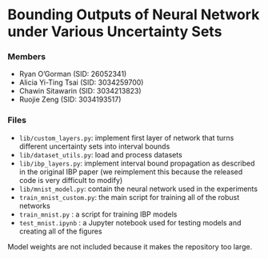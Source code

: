 # Bounding Outputs of Neural Network under Various Uncertainty Sets

### Members
- Ryan O’Gorman (SID: 26052341)
- Alicia Yi-Ting Tsai (SID: 3034259700)
- Chawin Sitawarin (SID: 3034213823)
- Ruojie Zeng (SID: 3034193517)

### Files
- `lib/custom_layers.py`: implement first layer of network that turns different uncertainty sets into interval bounds
- `lib/dataset_utils.py`: load and process datasets
- `lib/ibp_layers.py`: implement interval bound propagation as described in the original IBP paper (we reimplement this because the released code is very difficult to modify)
- `lib/mnist_model.py`: contain the neural network used in the experiments
- `train_mnist_custom.py`: the main script for training all of the robust networks
- `train_mnist.py` : a script for training IBP models
- `test_mnist.ipynb` : a Jupyter notebook used for testing models and creating all of the figures

Model weights are not included because it makes the repository too large.
